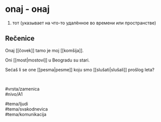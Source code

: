 # onaj - онај

1. тот (указывает на что-то удалённое во времени или пространстве)

## Rečenice

Onaj [[čovek]] tamo je moj [[komšija]].

Oni [[most|mostovi]] u Beogradu su stari.

Sećaš li se one [[pesma|pesme]] koju smo [[slušati|slušali]] prošlog leta?

<br>

#vrsta/zamenica  
#nivo/A1  

#tema/ljudi  
#tema/svakodnevica  
#tema/komunikacija
